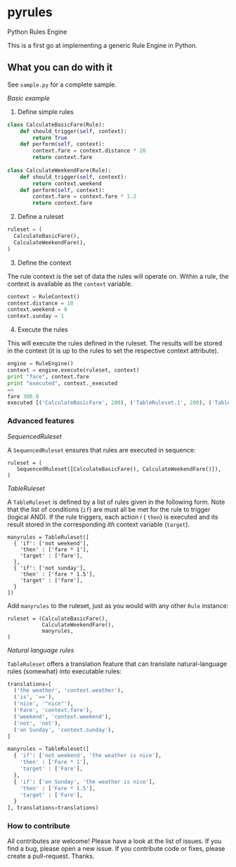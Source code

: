 pyrules
=======

Python Rules Engine

This is a first go at implementing a generic Rule Engine in Python.

What you can do with it
-----------------------

See `sample.py` for a complete sample.

*Basic example*

1. Define simple rules

``` python
class CalculateBasicFare(Rule):
    def should_trigger(self, context):
        return True
    def perform(self, context):
        context.fare = context.distance * 20
        return context.fare
        
class CalculateWeekendFare(Rule):
    def should_trigger(self, context):
        return context.weekend 
    def perform(self, context):
        context.fare = context.fare * 1.2
        return context.fare 
```

2. Define a ruleset

``` python
ruleset = (
  CalculateBasicFare(),
  CalculateWeekendFare(),
)
```

3. Define the context

The rule context is the set of data the rules will operate on. Within a rule, the context is available as the `context` variable.

``` python
context = RuleContext()
context.distance = 10
context.weekend = 0
context.sunday = 1
```

4. Execute the rules

This will execute the rules defined in the ruleset. The results will be stored in the context (it is up to the rules to set the respective context attribute).

``` python
engine = RuleEngine()
context = engine.execute(ruleset, context)
print "fare", context.fare
print "executed", context._executed
=>
fare 300.0
executed [('CalculateBasicFare', 200), ('TableRuleset.1', 200), ('TableRuleset.2', 300.0), ('TableRuleset', True)]
```

### Advanced features

*SequencedRuleset*

A `SequencedRuleset` ensures that rules are executed in sequence:

```
ruleset = (
   SequencedRuleset([CalculateBasicFare(), CalculateWeekendFare()]),
)
```

*TableRuleset*

A `TableRuleset`  is defined by a list of rules given in the following form. Note that the list of conditions (`if`) are
must all be met for the rule to trigger (logical AND). If the rule triggers, each action _i_ ( `then`) is executed and
its result stored in the corresponding _ith_ context variable (`target`).

```
manyrules = TableRuleset([
  { 'if': ['not weekend'],
    'then' : ['fare * 1'],
    'target' : ['fare'],
  },
  { 'if': ['not sunday'],
    'then' : ['fare * 1.5'],
    'target' : ['fare'],
  }
])
```

Add `manyrules` to the ruleset, just as you would with any other `Rule` instance:

```
ruleset = (CalculateBasicFare(),
           CalculateWeekendFare(),
           manyrules,
)
```

*Natural language rules*

`TableRuleset` offers a translation feature that can translate natural-language rules (somewhat) into executable rules:

``` python
translations=[
  ('the weather', 'context.weather'),
  ('is', '=='),
  ('nice', '"nice"'),
  ('Fare', 'context.fare'),
  ('weekend', 'context.weekend'),  
  ('not', 'not'),
  ('on Sunday', 'context.sunday'),
]

manyrules = TableRuleset([
  { 'if': ['not weekend', 'the weather is nice'],
    'then' : ['Fare * 1'],
    'target' : ['Fare'],
  },
  { 'if': ['on Sunday', 'the weather is nice'],
    'then' : ['Fare * 1.5'],
    'target' : ['Fare'],
  }
], translations=translations)
```

### How to contribute

All contributes are welcome! Please have a look at the list of issues. If you find a bug, please open a new issue. 
If you contribute code or fixes, please create a pull-request. Thanks.
